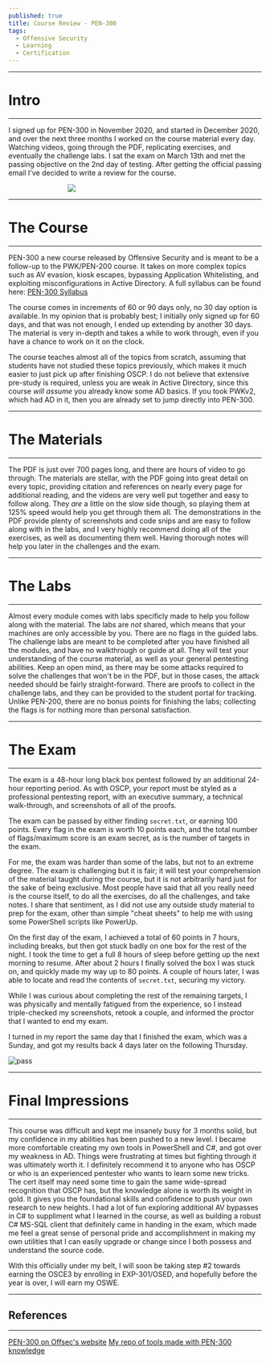 ```yaml
---
published: true
title: Course Review - PEN-300
tags:
  - Offensive Security
  - Learning
  - Certification
---
```

-----
# Intro
-----

I signed up for PEN-300 in November 2020, and started in December 2020, and over the next three months I worked on the course material every day. Watching videos, going through the PDF, replicating exercises, and eventually the challenge labs. I sat the exam on March 13th and met the passing objective on the 2nd day of testing. After getting the official passing email I've decided to write a review for the course.

<div style="text-align:center;width:50%"><img src="https://www.offensive-security.com/wp-content/uploads/2020/10/osep.png" /></div>

-----
# The Course
-----

PEN-300 a new course released by Offensive Security and is meant to be a follow-up to the PWK/PEN-200 course. It takes on more complex topics such as AV evasion, kiosk escapes, bypassing Application Whitelisting, and exploiting misconfigurations in Active Directory. A full syllabus can be found here:
[PEN-300 Syllabus](https://www.offensive-security.com/documentation/PEN300-Syllabus.pdf)  

The course comes in increments of 60 or 90 days only, no 30 day option is available. In my opinion that is probably best; I initially only signed up for 60 days, and that was not enough, I ended up extending by another 30 days. The material is very in-depth and takes a while to work through, even if you have a chance to work on it on the clock.  

The course teaches almost all of the topics from scratch, assuming that students have not studied these topics previously, which makes it much easier to just pick up after finishing OSCP. I do not believe that extensive pre-study is required, unless you are weak in Active Directory, since this course *will assume* you already know some AD basics. If you took PWKv2, which had AD in it, then you are already set to jump directly into PEN-300.  

-----
# The Materials
-----

The PDF is just over 700 pages long, and there are hours of video to go through. The materials are stellar, with the PDF going into great detail on every topic, providing citation and references on nearly every page for additional reading, and the videos are very well put together and easy to follow along. They *are* a little on the slow side though, so playing them at 125% speed would help you get through them all. The demonstrations in the PDF provide plenty of screenshots and code snips and are easy to follow along with in the labs, and I very highly recommend doing all of the exercises, as well as documenting them well. Having thorough notes will help you later in the challenges and the exam.  

-----
# The Labs
-----

Almost every module comes with labs specificly made to help you follow along with the material. The labs are *not* shared, which means that your machines are only accessible by you. There are no flags in the guided labs. The challenge labs are meant to be completed after you have finished all the modules, and have no walkthrough or guide at all. They will test your understanding of the course material, as well as your general pentesting abilities. Keep an open mind, as there may be some attacks required to solve the challenges that won't be in the PDF, but in those cases, the attack needed should be fairly straight-forward. There are proofs to collect in the challenge labs, and they can be provided to the student portal for tracking. Unlike PEN-200, there are no bonus points for finishing the labs; collecting the flags is for nothing more than personal satisfaction.  

-----
# The Exam
-----

The exam is a 48-hour long black box pentest followed by an additional 24-hour reporting period. As with OSCP, your report must be styled as a professional pentesting report, with an executive summary, a technical walk-through, and screenshots of all of the proofs.  

The exam can be passed by either finding `secret.txt`, or earning 100 points. Every flag in the exam is worth 10 points each, and the total number of flags/maximum score is an exam secret, as is the number of targets in the exam.  

For me, the exam was harder than some of the labs, but not to an extreme degree. The exam is challenging but it is fair; it will test your comprehension of the material taught during the course, but it is not arbitrarily hard just for the sake of being exclusive. Most people have said that all you really need is the course itself, to do all the exercises, do all the challenges, and take notes. I share that sentiment, as I did not use any outside study material to prep for the exam, other than simple "cheat sheets" to help me with using some PowerShell scripts like PowerUp.  

On the first day of the exam, I achieved a total of 60 points in 7 hours, including breaks, but then got stuck badly on one box for the rest of the night. I took the time to get a full 8 hours of sleep before getting up the next morning to resume. After about 2 hours I finally solved the box I was stuck on, and quickly made my way up to 80 points. A couple of hours later, I was able to locate and read the contents of `secret.txt`, securing my victory.  

While I was curious about completing the rest of the remaining targets, I was physically and mentally fatigued from the experience, so I instead triple-checked my screenshots, retook a couple, and informed the proctor that I wanted to end my exam.  

I turned in my report the same day that I finished the exam, which was a Sunday, and got my results back 4 days later on the following Thursday.  

![pass](https://user-images.githubusercontent.com/42351007/111714136-65536b80-8827-11eb-9279-344885efc1d3.png)  

-----
# Final Impressions
-----

This course was difficult and kept me insanely busy for 3 months solid, but my confidence in my abilities has been pushed to a new level. I became more comfortable creating my own tools in PowerShell and C#, and got over my weakness in AD. Things were frustrating at times but fighting through it was ultimately worth it. I definitely recommend it to anyone who has OSCP or who is an experienced pentester who wants to learn some new tricks. The cert itself may need some time to gain the same wide-spread recognition that OSCP has, but the knowledge alone is worth its weight in gold. It gives you the foundational skills and confidence to push your own research to new heights. I had a lot of fun exploring additional AV bypasses in C# to suppliment what I learned in the course, as well as building a robust C# MS-SQL client that definitely came in handing in the exam, which made me feel a great sense of personal pride and accomplishment in making my own utilities that I can easily upgrade or change since I both possess and understand the source code.  

With this officially under my belt, I will soon be taking step #2 towards earning the OSCE3 by enrolling in EXP-301/OSED, and hopefully before the year is over, I will earn my OSWE.  

-----
## References
-----
[PEN-300 on Offsec's website](https://www.offensive-security.com/pen300-osep/)
[My repo of tools made with PEN-300 knowledge](https://github.com/purpl3f0xsecur1ty/useful_random_stuff)
